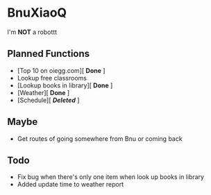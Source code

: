 BnuXiaoQ
========
I'm **NOT** a robottt

Planned Functions
-----------------

*	[Top 10 on oiegg.com][ **Done** ]
*	Lookup free classrooms
*	[Lookup books in library][ **Done** ]
*	[Weather][ **Done** ]
*	[Schedule][ ***Deleted*** ]

Maybe
-----

*	Get routes of going somewhere from Bnu or coming back

Todo
----

*   Fix bug when there's only one item when look up books in library
*   Added update time to weather report